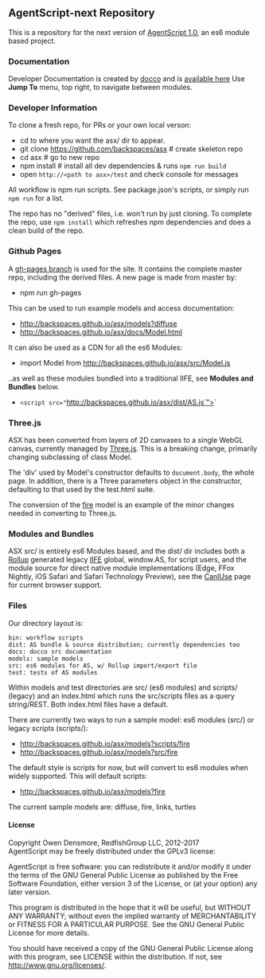 ## AgentScript-next Repository

This is a repository for the next version of [AgentScript 1.0](http://agentscript.org), an es6 module based project.

### Documentation

Developer Documentation is created by [docco](https://jashkenas.github.io/docco/) and is [available here](http://backspaces.github.io/asx/docs/Model.html) Use **Jump To** menu, top right, to navigate between modules.

### Developer Information

To clone a fresh repo, for PRs or your own local verson:
* cd to where you want the asx/ dir to appear.
* git clone https://github.com/backspaces/asx # create skeleton repo
* cd asx # go to new repo
* npm install # install all dev dependencies & runs `npm run build`
* open `http://<path to asx>/test` and check console for messages

All workflow is npm run scripts.  See package.json's scripts, or simply run `npm run` for a list.

The repo has no "derived" files, i.e. won't run by just cloning. To complete the repo, use `npm install` which refreshes npm dependencies and does a clean build of the repo.

### Github Pages

A [gh-pages branch](http://backspaces.github.io/asx/) is used for the site. It contains the complete master repo, including the derived files. A new page is made from master by:
* npm run gh-pages

This can be used to run example models and access documentation:
* http://backspaces.github.io/asx/models?diffuse
* http://backspaces.github.io/asx/docs/Model.html

It can also be used as a CDN for all the es6 Modules:

* import Model from http://backspaces.github.io/asx/src/Model.js

..as well as these modules bundled into a traditional IIFE, see **Modules and Bundles** below.
* `<script src="`http://backspaces.github.io/asx/dist/AS.js`"></script>`

### Three.js

ASX has been converted from layers of 2D canvases to a single WebGL canvas, currently managed by [Three.js](https://threejs.org/). This is a breaking change, primarily changing subclassing of class Model.

The 'div' used by Model's constructor defaults to `document.body`, the whole page. In addition, there is a Three parameters object in the constructor, defaulting to that used by the test.html suite.

The conversion of the [fire](http://backspaces.github.io/asx/models?fire) model is an example of the minor changes needed in converting to Three.js.

### Modules and Bundles

ASX src/ is entirely es6 Modules based, and the dist/ dir includes both a [Rollup](https://rollupjs.org/) generated legacy [IIFE](http://adripofjavascript.com/blog/drips/an-introduction-to-iffes-immediately-invoked-function-expressions.html) global, window.AS, for script users, and the module source for direct native module implementations (Edge, FFox Nightly, iOS Safari and Safari Technology Preview), see the [CanIUse](http://caniuse.com/#search=modules) page for current browser support.

### Files

Our directory layout is:
```
bin: workflow scripts
dist: AS bundle & source distribution; currently dependencies too
docs: docco src documentation
models: sample models
src: es6 modules for AS, w/ Rollup import/export file
test: tests of AS modules
```

Within models and test directories are src/ (es6 modules) and scripts/ (legacy) and an index.html which runs the src/scripts files as a query string/REST. Both index.html files have a default.

There are currently two ways to run a sample model: es6 modules (src/) or legacy scripts (scripts/):

* http://backspaces.github.io/asx/models?scripts/fire
* http://backspaces.github.io/asx/models?src/fire

The default style is scripts for now, but will convert to es6 modules when widely supported. This will default scripts:

* http://backspaces.github.io/asx/models?fire

The current sample models are: diffuse, fire, links, turtles

#### License

Copyright Owen Densmore, RedfishGroup LLC, 2012-2017<br>
AgentScript may be freely distributed under the GPLv3 license:

AgentScript is free software: you can redistribute it and/or modify
it under the terms of the GNU General Public License as published by
the Free Software Foundation, either version 3 of the License, or
(at your option) any later version.

This program is distributed in the hope that it will be useful,
but WITHOUT ANY WARRANTY; without even the implied warranty of
MERCHANTABILITY or FITNESS FOR A PARTICULAR PURPOSE.  See the
GNU General Public License for more details.

You should have received a copy of the GNU General Public License
along with this program, see LICENSE within the distribution.
If not, see <http://www.gnu.org/licenses/>.
